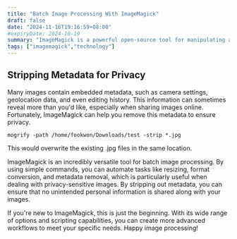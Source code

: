 ```yaml
---
title: "Batch Image Processing With ImageMagick"
draft: false
date: "2024-11-16T19:16:59+08:00"
#expiryDate: 2024-10-19
summary: "ImageMagick is a powerful open-source tool for manipulating and processing images. One of its many features is the ability to handle batch processing, which makes it ideal for working with multiple images at once. Whether you're resizing, converting formats, or removing sensitive metadata, ImageMagick can automate these tasks quickly and efficiently."
tags: ["imagemagick","technology"]
---
```


## Stripping Metadata for Privacy

Many images contain embedded metadata, such as camera settings, geolocation data, and even editing history. This information can sometimes reveal more than you'd like, especially when sharing images online. Fortunately, ImageMagick can help you remove this metadata to ensure privacy.

```shell
mogrify -path /home/fookwon/Downloads/test -strip *.jpg
```

This would overwrite the existing .jpg files in the same location.

ImageMagick is an incredibly versatile tool for batch image processing. By using simple commands, you can automate tasks like resizing, format conversion, and metadata removal, which is particularly useful when dealing with privacy-sensitive images. By stripping out metadata, you can ensure that no unintended personal information is shared along with your images.

If you're new to ImageMagick, this is just the beginning. With its wide range of options and scripting capabilities, you can create more advanced workflows to meet your specific needs. Happy image processing!